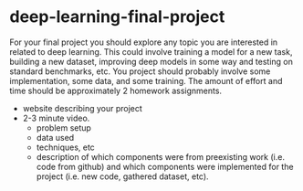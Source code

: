 # deep-learning-final-project

For your final project you should explore any topic you are interested in related to deep learning. This could involve training a model for a new task, building a new dataset, improving deep models in some way and testing on standard benchmarks, etc. You project should probably involve some implementation, some data, and some training. The amount of effort and time should be approximately 2 homework assignments.

- website describing your project
- 2-3 minute video. 
  - problem setup
  - data used 
  - techniques, etc
  - description of which components were from preexisting work (i.e. code from github) and which components were implemented for the project (i.e. new code, gathered dataset, etc).
